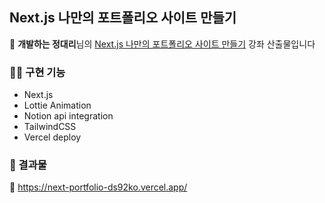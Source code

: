 ## Next.js 나만의 포트폴리오 사이트 만들기

🐶 **개발하는 정대리**님의 [Next.js 나만의 포트폴리오 사이트 만들기](https://ppak-coders.teachable.com/p/next-js-portfolio) 강좌 산출물입니다

### 👩‍💻  구현 기능
- Next.js
- Lottie Animation
- Notion api integration
- TailwindCSS
- Vercel deploy

### 🌈 결과물
🔗 https://next-portfolio-ds92ko.vercel.app/